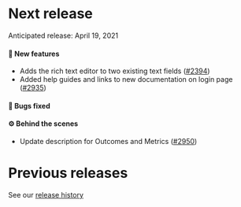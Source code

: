# Next release
Anticipated release: April 19, 2021

#### 🚀 New features

- Adds the rich text editor to two existing text fields ([#2394])
- Added help guides and links to new documentation on login page ([#2935])

#### 🐛 Bugs fixed


#### ⚙️ Behind the scenes

- Update description for Outcomes and Metrics ([#2950])


# Previous releases

See our [release history](https://github.com/CMSgov/eAPD/releases)

[#2394]: https://github.com/CMSgov/eAPD/issues/2394
[#2935]: https://github.com/CMSgov/eAPD/issues/2935
[#2950]: https://github.com/CMSgov/eAPD/issues/2950
